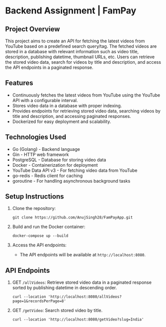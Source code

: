 # Backend Assignment | FamPay

## Project Overview
This project aims to create an API for fetching the latest videos from YouTube based on a predefined search query/tag. The fetched videos are stored in a database with relevant information such as video title, description, publishing datetime, thumbnail URLs, etc. Users can retrieve the stored video data, search for videos by title and description, and access the API endpoints in a paginated response.

## Features
- Continuously fetches the latest videos from YouTube using the YouTube API with a configurable interval.
- Stores video data in a database with proper indexing.
- Provides endpoints for retrieving stored video data, searching videos by title and description, and accessing paginated responses.
- Dockerized for easy deployment and scalability.

## Technologies Used
- Go (Golang) - Backend language
- Gin - HTTP web framework
- PostgreSQL - Database for storing video data
- Docker - Containerization for deployment
- YouTube Data API v3 - For fetching video data from YouTube
- go-redis - Redis client for caching
- goroutine - For handling asynchronous background tasks

## Setup Instructions
1. Clone the repository:
   ```
   git clone https://github.com/AnujSingh28/FamPayApp.git
   ```

2. Build and run the Docker container:
   ```
   docker-compose up --build
   ```

3. Access the API endpoints:
   - The API endpoints will be available at `http://localhost:8080`.

## API Endpoints
1. GET `/allVideos`: Retrieve stored video data in a paginated response sorted by publishing datetime in descending order.
   ```
   curl --location 'http://localhost:8080/allVideos?page=1&recordsPerPage=8'
   ```
2. GET `/getVideo`: Search stored video by title.
   ```
   curl --location 'http://localhost:8080/getVideo?slug=India'
   ```
